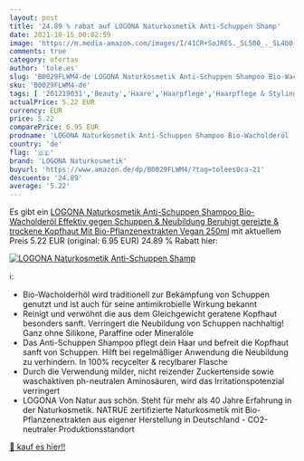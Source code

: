 ```yaml
---
layout: post
title: '24.89 % rabat auf LOGONA Naturkosmetik Anti-Schuppen Shamp'
date: 2021-10-15 00:02:59
image: 'https://m.media-amazon.com/images/I/41CR+SuJRES._SL500_._SL400_.jpg'
comments: true
category: ofertas
author: 'tole.es'
slug: 'B0029FLWM4-de LOGONA Naturkosmetik Anti-Schuppen Shampoo Bio-Wacholderöl...'
sku: 'B0029FLWM4-de'
tags: [ '201219031','Beauty','Haare','Haarpflege','Haarpflege & Styling','Haarshampoos','Hersteller-Shops','Logona Shop','Naturkosmetik','Produkte','Schuppen','Shampoo','Shampoo & Spülung','logona naturkosmetik', ]
actualPrice: 5.22 EUR
currency: EUR
price: 5.22
comparePrice: 6.95 EUR
prodname: 'LOGONA Naturkosmetik Anti-Schuppen Shampoo Bio-Wacholderöl  Effektiv gegen Schuppen & Neubildung  Beruhigt gereizte & trockene Kopfhaut  Mit Bio-Pflanzenextrakten  Vegan  250ml'
country: 'de'
flag: '🇩🇪'
brand: 'LOGONA Naturkosmetik'
buyurl: 'https://www.amazon.de/dp/B0029FLWM4/?tag=tolees0ca-21'
descuento: '24.89'
average: '5.22'
---
```


Es gibt ein [LOGONA Naturkosmetik Anti-Schuppen Shampoo Bio-Wacholderöl  Effektiv gegen Schuppen & Neubildung  Beruhigt gereizte & trockene Kopfhaut  Mit Bio-Pflanzenextrakten  Vegan  250ml](https://www.amazon.de/dp/B0029FLWM4/?tag=tolees0ca-21) mit aktuellem Preis 5.22 EUR (original: 6.95 EUR) 24.89 % Rabatt hier:

[![LOGONA Naturkosmetik Anti-Schuppen Shamp](https://m.media-amazon.com/images/I/41CR+SuJRES._SL500_._SL400_.jpg)](https://www.amazon.de/dp/B0029FLWM4/?tag=tolees0ca-21)

ℹ️:

- Bio-Wacholderhöl wird traditionell zur Bekämpfung von Schuppen genutzt und ist auch für seine antimikrobielle Wirkung bekannt
- Reinigt und verwöhnt die aus dem Gleichgewicht geratene Kopfhaut besonders sanft. Verringert die Neubildung von Schuppen nachhaltig! Ganz ohne Silikone, Paraffine oder Mineralöle
- Das Anti-Schuppen Shampoo pflegt dein Haar und befreit die Kopfhaut sanft von Schuppen. Hilft bei regelmäßiger Anwendung die Neubildung zu verhindern. In 100% recycelter & recylbarer Flasche
- Durch die Verwendung milder, nicht reizender Zuckertenside sowie waschaktiven ph-neutralen Aminosäuren, wird das Irritationspotenzial verringert
- LOGONA Von Natur aus schön. Steht für mehr als 40 Jahre Erfahrung in der Naturkosmetik. NATRUE zertifizierte Naturkosmetik mit Bio-Pflanzenextrakten aus eigener Herstellung in Deutschland - CO2-neutraler Produktionsstandort

[🛒 kauf es hier!!](https://www.amazon.de/dp/B0029FLWM4/?tag=tolees0ca-21)
